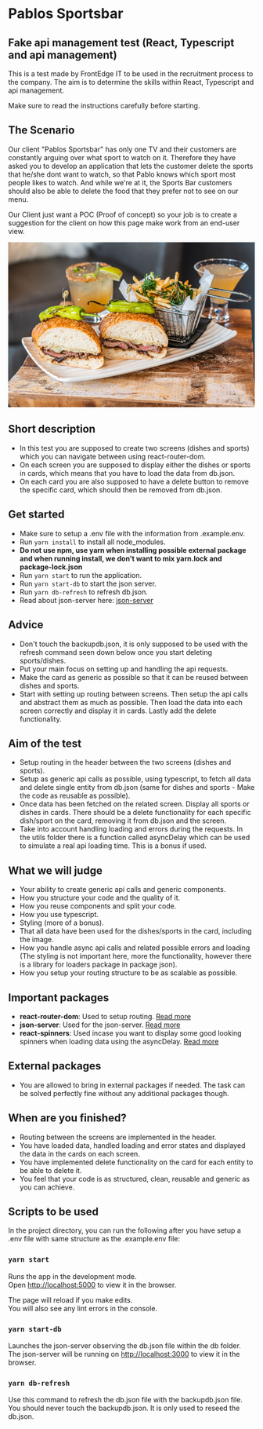 # Pablos Sportsbar
## Fake api management test (React, Typescript and api management)

This is a test made by FrontEdge IT to be used in the recruitment process to the company. The aim is to determine the skills within React, Typescript and api management.

Make sure to read the instructions carefully before starting.

## The Scenario
Our client "Pablos Sportsbar" has only one TV and their customers are constantly arguing over what sport to watch on it. Therefore they have asked you to develop an application that lets the customer delete the sports that he/she dont want to watch, so that Pablo knows which sport most people likes to watch. And while we're at it, the Sports Bar customers should also be able to delete the food that they prefer not to see on our menu.

Our Client just want a POC (Proof of concept) so your job is to create a suggestion for the client on how this page make work from an end-user view.

![food](./public/assets/food_for_readme.jpg)


## Short description
  - In this test you are supposed to create two screens (dishes and sports) which you can navigate between using react-router-dom.
  - On each screen you are supposed to display either the dishes or sports in cards, which means that you have to load the data from db.json.
  - On each card you are also supposed to have a delete button to remove the specific card, which should then be removed from db.json.

## Get started
  - Make sure to setup a .env file with the information from .example.env.
  - Run `yarn install` to install all node_modules. 
  - **Do not use npm, use yarn when installing possible external package and when running install, we don't want to mix yarn.lock and package-lock.json**
  - Run `yarn start` to run the application.
  - Run `yarn start-db` to start the json server.
  - Run `yarn db-refresh` to refresh db.json.
  - Read about json-server here: [json-server](https://www.npmjs.com/package/json-server)

## Advice
  - Don't touch the backupdb.json, it is only supposed to be used with the refresh command seen down below once you start deleting sports/dishes.
  - Put your main focus on setting up and handling the api requests.
  - Make the card as generic as possible so that it can be reused between dishes and sports.
  - Start with setting up routing between screens. Then setup the api calls and abstract them as much as possible. Then load the data into each screen correctly and display it in cards. Lastly add the delete functionality. 

## Aim of the test
  - Setup routing in the header between the two screens (dishes and sports).
  - Setup as generic api calls as possible, using typescript, to fetch all data and delete single entity from db.json (same for dishes and sports - Make the code as reusable as possible). 
  - Once data has been fetched on the related screen. Display all sports or dishes in cards. There should be a delete functionality for each specific dish/sport on the card, removing it from db.json and the screen.
  - Take into account handling loading and errors during the requests. In the utils folder there is a function called asyncDelay which can be used to simulate a real api loading time. This is a bonus if used. 

## What we will judge
  - Your ability to create generic api calls and generic components.
  - How you structure your code and the quality of it. 
  - How you reuse components and split your code.
  - How you use typescript.
  - Styling (more of a bonus).
  - That all data have been used for the dishes/sports in the card, including the image.
  - How you handle async api calls and related possible errors and loading (The styling is not important here, more the functionality, however there is a library for loaders package in package json).
  - How you setup your routing structure to be as scalable as possible.

## Important packages
  - **react-router-dom**: Used to setup routing. [Read more](https://reactrouter.com/web/guides/quick-start)
  - **json-server**: Used for the json-server. [Read more](https://www.npmjs.com/package/json-server)
  - **react-spinners**: Used incase you want to display some good looking spinners when loading data using the asyncDelay. [Read more](https://www.npmjs.com/package/react-spinners)

## External packages
  - You are allowed to bring in external packages if needed. The task can be solved perfectly fine without any additional packages though. 
## When are you finished?
  - Routing between the screens are implemented in the header.
  - You have loaded data, handled loading and error states and displayed the data in the cards on each screen.
  - You have implemented delete functionality on the card for each entity to be able to delete it. 
  - You feel that your code is as structured, clean, reusable and generic as you can achieve. 

## Scripts to be used

In the project directory, you can run the following after you have setup a .env file with same structure as the .example.env file:

### `yarn start`

Runs the app in the development mode.\
Open [http://localhost:5000](http://localhost:5000) to view it in the browser.

The page will reload if you make edits.\
You will also see any lint errors in the console.

### `yarn start-db`

Launches the json-server observing the db.json file within the db folder. 
The json-server will be running on [http://localhost:3000](http://localhost:3000) to view it in the browser.

### `yarn db-refresh`

Use this command to refresh the db.json file with the backupdb.json file. You should never touch the backupdb.json. It is only used to reseed the db.json.

